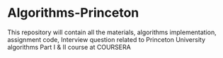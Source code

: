 # Algorithms-Princeton
This repository will contain all the materials, algorithms implementation, assignment code, Interview question related to Princeton University algorithms Part I &amp; II course at COURSERA
